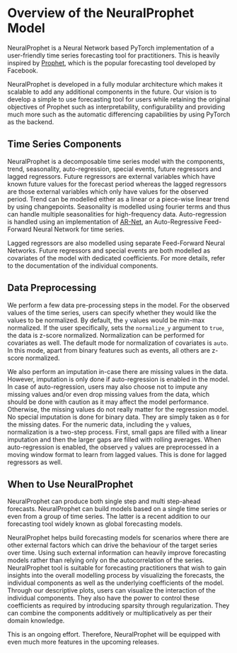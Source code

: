 # Overview of the NeuralProphet Model

NeuralProphet is a Neural Network based PyTorch implementation of a user-friendly time series forecasting tool for practitioners. This is heavily inspired by [Prophet](https://facebook.github.io/prophet/), which is the popular forecasting tool developed by Facebook.

NeuralProphet is developed in a fully modular architecture which makes it scalable to add any additional components in the future. Our vision is to develop a simple to use forecasting tool for users while retaining the original objectives of Prophet such as interpretability, configurability and providing much more such as the automatic differencing capabilities by using PyTorch as the backend.

## Time Series Components

NeuralProphet is a decomposable time series model with the components, trend, seasonality, auto-regression, special events,
future regressors and lagged regressors. Future regressors are external variables which have known future values for the forecast
period whereas the lagged regressors are those external variables which only have values for the observed period. Trend can be
modelled either as a linear or a piece-wise linear trend by using changepoints. Seasonality is modelled using fourier terms and thus can handle multiple seasonalities for high-frequency data. Auto-regression is handled using an implementation of [AR-Net](https://github.com/ourownstory/AR-Net), an Auto-Regressive Feed-Forward Neural Network for time series.

Lagged regressors are also modelled using separate Feed-Forward Neural Networks. Future regressors and special events are both modelled as covariates of the model with dedicated coefficients. For more details, refer to the documentation of the individual components.

## Data Preprocessing

We perform a few data pre-processing steps in the model. For the observed values of the time series, users can specify whether they would like the values to be normalized. By default, the `y` values would be min-max normalized. If the user specifically, sets the `normalize_y` argument to `true`, the data is z-score normalized. Normalization can be performed for covariates as well. The default mode for normalization of covariates is `auto`. In this mode, apart from binary features such as events, all others are
z-score normalized.

We also perform an imputation in-case there are missing values in the data. However, imputation is only done if auto-regression is enabled in the model. In case of auto-regression, users may also choose not to impute any missing values and/or even drop missing values from the data, which should be done with caution as it may affect the model performance. Otherwise, the missing values do not really matter for the regression model. No special imputation is done for binary data. They are simply taken as `0` for the missing dates. For the numeric data, including the `y` values, normalization is a two-step process. First, small gaps are filled with a linear imputation and then the larger gaps are filled with rolling averages. When auto-regression is enabled, the observed `y` values are preprocessed in a moving window format to learn from lagged values. This is done for lagged regressors as well.

## When to Use NeuralProphet

NeuralProphet can produce both single step and multi step-ahead forecasts. NeuralProphet can build models based on a single time series or even from a group of time series. The latter is a recent addition to our forecasting tool widely known as global forecasting models.

NeuralProphet helps build forecasting models for scenarios where there are other external factors which can drive the behaviour of the target series over time. Using such external information can heavily improve forecasting models rather than relying only on the autocorrelation of the series. NeuralProphet tool is suitable for forecasting practitioners that wish to gain insights into the overall modelling process by visualizing the forecasts, the individual components as well as the underlying coefficients of the model. Through our descriptive plots, users can visualize the interaction of the individual components. They also have the power to control these coefficients as required by introducing sparsity through regularization. They can combine the components additively or multiplicatively as per their domain knowledge.

This is an ongoing effort. Therefore, NeuralProphet will be equipped with even much more features in the upcoming releases.

